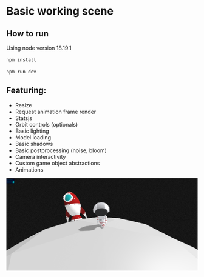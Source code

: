 # Basic working scene

## How to run

Using node version 18.19.1

```bash
npm install
```

```bash
npm run dev
```

## Featuring:

- Resize
- Request animation frame render
- Statsjs
- Orbit controls (optionals)
- Basic lighting
- Model loading
- Basic shadows
- Basic postprocessing (noise, bloom)
- Camera interactivity
- Custom game object abstractions
- Animations

![img.png](doc/img.png)